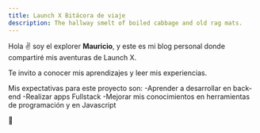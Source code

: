 ```yaml
---
title: Launch X Bitácora de viaje
description: The hallway smelt of boiled cabbage and old rag mats.
---
```


Hola ✌️ soy el explorer **Mauricio**, y este es mi blog personal donde compartiré mis aventuras de Launch X.

Te invito a conocer mis aprendizajes y leer mis experiencias.


Mis expectativas para este proyecto son:
-Aprender a desarrollar en back-end
-Realizar apps Fullstack
-Mejorar mis conocimientos en herramientas de programación y en Javascript

🚀
